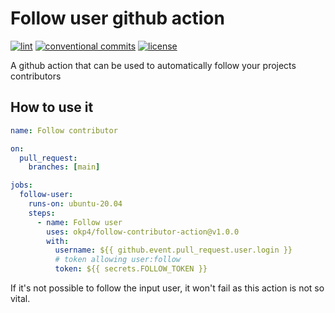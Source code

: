 # Follow user github action

[![lint](https://img.shields.io/github/workflow/status/okp4/follow-contributor-action/Lint?label=lint&style=for-the-badge&logo=github)](https://github.com/okp4/follow-contributor-action/actions/workflows/lint.yml)
[![conventional commits](https://img.shields.io/badge/Conventional%20Commits-1.0.0-yellow.svg?style=for-the-badge&logo=conventionalcommits)](https://conventionalcommits.org)
[![license](https://img.shields.io/badge/License-BSD_3--Clause-blue.svg?style=for-the-badge)](https://opensource.org/licenses/BSD-3-Clause)

A github action that can be used to automatically follow your projects contributors

## How to use it

```yaml
name: Follow contributor

on:
  pull_request:
    branches: [main]

jobs:
  follow-user:
    runs-on: ubuntu-20.04
    steps:
      - name: Follow user
        uses: okp4/follow-contributor-action@v1.0.0
        with:
          username: ${{ github.event.pull_request.user.login }}
          # token allowing user:follow
          token: ${{ secrets.FOLLOW_TOKEN }}
```

If it's not possible to follow the input user, it won't fail as this action is not so vital.

